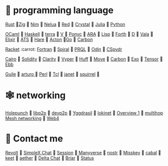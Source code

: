 # :lady_beetle: programming language
[Rust](https://github.com/rust-lang/rust) :carrot:[Zig](https://github.com/ziglang/zig) :carrot: [Nim](https://github.com/nim-lang/Nim) :carrot: [Nelua](https://github.com/edubart/nelua-lang) :carrot: [Red](https://github.com/red/red) :carrot: [Crystal](https://github.com/crystal-lang/crystal) :carrot: [Julia](https://github.com/JuliaLang/julia) :carrot: [Python](https://en.wikipedia.org/wiki/Python_(programming_language)) 

[OCaml](https://github.com/ocaml/ocaml) :carrot: [Haskell](https://en.wikipedia.org/wiki/Haskell) :carrot: [terra](https://github.com/terralang/terra) :carrot: [V](https://github.com/vlang/v) :carrot: [Ponyc](https://github.com/ponylang/ponyc) :carrot:  [ARA](https://www.adaic.org/) :carrot: [Lisp](https://common-lisp.net/) :carrot: [Forth](https://forth-standard.org/) :carrot: [D](https://dlang.org/) :carrot: [Vala](https://vala.dev/) :carrot: [Elixir](https://elixir-lang.org/) :carrot: [ATS](https://www.cs.bu.edu/~hwxi/atslangweb/) :carrot: [Hare](https://harelang.org/) :carrot: [Acton](https://github.com/actonlang/acton) :carrot:[Go](https://go.dev/)  :carrot: [Carbon](https://github.com/carbon-language/carbon-lang) 

[Racket](https://en.wikipedia.org/wiki/Racket_(programming_language)) :carrot: [Fortran](https://fortran-lang.org/) :carrot: [Spiral](https://github.com/mrakgr/The-Spiral-Language) :carrot: [PRQL](https://github.com/PRQL/prql) :carrot: [Odin](https://github.com/odin-lang/Odin) :carrot: [CSpydr](https://github.com/Spydr06/CSpydr)  

[Cairo](https://github.com/starkware-libs/cairo) :carrot: [Solidity](https://github.com/ethereum/solidity) :carrot: [Clarity](https://clarity-lang.org/) :carrot: [Vyper](https://github.com/vyperlang/vyper) :carrot: [Huff](https://github.com/huff-language/huff-rs) :carrot: [Move](https://github.com/move-language/move) :carrot: [Carbon](https://github.com/carbon-language/carbon-lang) :carrot: [Exo](https://github.com/exo-lang/exo) :carrot: [Tensor](https://github.com/gilbo/atl) :carrot: [Ebb](https://github.com/gilbo/ebb) 

[Guile](https://www.gnu.org/software/guile/) :carrot: [arturo
](https://github.com/arturo-lang/arturo) :carrot: [Perl](https://en.wikipedia.org/wiki/Perl) :carrot: [Tcl](https://en.wikipedia.org/wiki/Tcl) :carrot: [janet](https://github.com/janet-lang/janet) :carrot: [squirrel](https://github.com/albertodemichelis/squirrel) :carrot: 


# :spider_web: networking
[Holepunch](https://hypercore-protocol.org/) :carrot:
[libp2p](https://libp2p.io/) :carrot:
[devp2p](https://github.com/ethereum/devp2p) :carrot:
[Yggdrasil](https://yggdrasil-network.github.io/) :carrot:
[lokinet](https://github.com/oxen-io/lokinet) :carrot:
[Overview 1](https://en.bitcoin.it/wiki/Satoshi_Client_Node_Discovery) :carrot:
[multihop Mesh networking](https://freifunk.net/en/) :carrot:
[Web4](https://en.everybodywiki.com/Web4)

# :seedling: Contact me
[Revolt](https://rvlt.gg/) :carrot:
[SimpleX Chat](https://simplex.chat/) :carrot:
[Session](https://github.com/oxen-io) :carrot:
[Manyverse](https://www.manyver.se/) :carrot:
[nostr](https://github.com/topics/nostr) :carrot:
[Misskey](https://github.com/misskey-dev/misskey) :carrot:
[cabal](https://cabal.chat/) :carrot:
[keet](https://keet.io/) :carrot:
[aether](https://aether.app/) :carrot:
[Delta Chat](https://f-droid.org/en/packages/com.b44t.messenger/) :carrot:
[Briar](https://f-droid.org/en/packages/org.briarproject.briar.android/) :carrot:
[Status](https://f-droid.org/en/packages/im.status.ethereum/)
